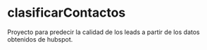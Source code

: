 # clasificarContactos

Proyecto para predecir la calidad de los leads a partir de los datos obtenidos de hubspot. 

